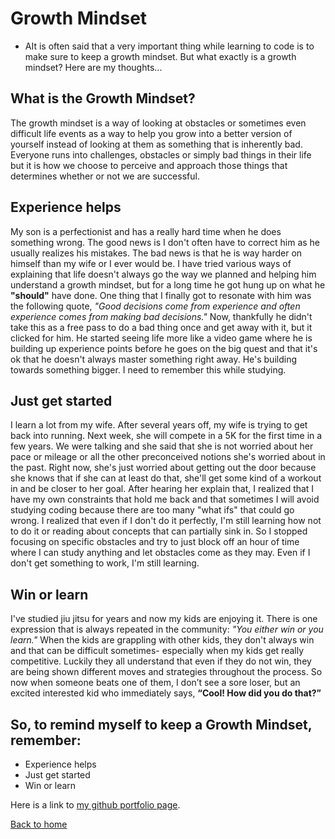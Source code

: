 # Growth Mindset

+ AIt is often said that a very important thing while learning to code is to make sure to keep a growth mindset.  But what exactly is a growth mindset?  Here are my thoughts...

## What is the Growth Mindset?

The growth mindset is a way of looking at obstacles or sometimes even difficult life events as a way to help you grow into a better version of yourself instead of looking at them as something that is inherently bad.  Everyone runs into challenges, obstacles or simply bad things in their life but it is how we choose to perceive and approach those things that determines whether or not we are successful.  

## Experience helps

My son is a perfectionist and has a really hard time when he does something wrong.  The good news is I don't often have to correct him as he usually realizes his mistakes.  The bad news is that he is way harder on himself than my wife or I ever would be.  I have tried various ways of explaining that life doesn't always go the way we planned and helping him understand a growth mindset, but for a long time he got hung up on what he **"should"** have done.  One thing that I finally got to resonate with him was the following quote, *"Good decisions come from experience and often experience comes from making bad decisions."*  Now, thankfully he didn't take this as a free pass to do a bad thing once and get away with it, but it clicked for him.  He started seeing life more like a video game where he is building up experience points before he goes on the big quest and that it's ok that he doesn't always master something right away.  He's building towards something bigger.  I need to remember this while studying.

## Just get started

I learn a lot from my wife.  After several years off, my wife is trying to get back into running.  Next week, she will compete in a 5K for the first time in a few years.  We were talking and she said that she is not worried about her pace or mileage or all the other preconceived notions she's worried about in the past.  Right now, she's just worried about getting out the door because she knows that if she can at least do that, she'll get some kind of a workout in and be closer to her goal.  After hearing her explain that, I realized that I have my own constraints that hold me back and that sometimes I will avoid studying coding because there are too many "what ifs" that could go wrong.  I realized that even if I don't do it perfectly, I'm still learning how not to do it or reading about concepts that can partially sink in.  So I stopped focusing on specific obstacles and try to just block off an hour of time where I can study anything and let obstacles come as they may.  Even if I don't get something to work, I'm still learning.

## Win or learn

I've studied jiu jitsu for years and now my kids are enjoying it.  There is one expression that is always repeated in the community:
*"You either win or you learn."*
When the kids are grappling with other kids, they don't always win and that can be difficult sometimes- especially when my kids get really competitive.  Luckily they all understand that even if they do not win, they are being shown different moves and strategies throughout the process.  So now when someone beats one of them, I don’t see a sore loser, but an excited interested kid who immediately says, **“Cool!  How did you do that?”**

## So, to remind myself to keep a Growth Mindset, remember:

+ Experience helps
+ Just get started
+ Win or learn

Here is a link to [my github portfolio page](https://github.com/brendanpduffy5).

[Back to home](../README.md)
